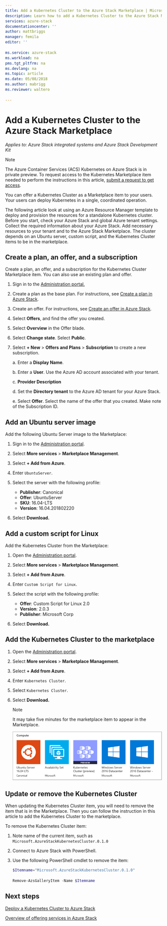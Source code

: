 ```yaml
---
title: Add a Kubernetes Cluster to the Azure Stack Marketplace | Microsoft Docs
description: Learn how to add a Kubernetes Cluster to the Azure Stack Marketplace.
services: azure-stack
documentationcenter: ''
author: mattbriggs
manager: femila
editor: ''

ms.service: azure-stack
ms.workload: na
pms.tgt_pltfrm: na
ms.devlang: na
ms.topic: article
ms.date: 05/08/2018
ms.author: mabrigg
ms.reviewer: waltero

---
```


# Add a Kubernetes Cluster to the Azure Stack Marketplace

*Applies to: Azure Stack integrated systems and Azure Stack Development Kit*

> [!note]  
> The Azure Container Services (ACS) Kubernetes on Azure Stack is in private preview. To request access to the Kubernetes Marketplace item needed to perform the instructions in this article, [submit a request to get access](https://aka.ms/azsk8).

You can offer a Kubernetes Cluster as a Marketplace item to your users. Your users can deploy Kubernetes in a single, coordinated operation.

The following article look at using an Azure Resource Manager template to deploy and provision the resources for a standalone Kubernetes cluster. Before you start, check your Azure Stack and global Azure tenant settings. Collect the required information about your Azure Stack. Add necessary resources to your tenant and to the Azure Stack Marketplace. The cluster depends on an Ubuntu server, custom script, and the Kubernetes Cluster items to be in the marketplace.

## Create a plan, an offer, and a subscription

Create a plan, an offer, and a subscription for the Kubernetes Cluster Marketplace item. You can also use an existing plan and offer.

1. Sign in to the [Administration portal.](https://adminportal.local.azurestack.external)

2. Create a plan as the base plan. For instructions, see [Create a plan in Azure Stack](azure-stack-create-plan.md).

3. Create an offer. For instructions, see [Create an offer in Azure Stack](azure-stack-create-offer.md).

4. Select **Offers**, and find the offer you created.

5. Select **Overview** in the Offer blade.

6. Select **Change state**. Select **Public**.

7. Select **+ New** > **Offers and Plans** > **Subscription** to create a new subscription.

    a. Enter a **Display Name**.

    b. Enter a **User**. Use the Azure AD account associated with your tenant.

    c. **Provider Description**

    d. Set the **Directory tenant** to the Azure AD tenant for your Azure Stack. 

    e. Select **Offer**. Select the name of the offer that you created. Make note of the Subscription ID.

## Add an Ubuntu server image

Add the following Ubuntu Server image to the Marketplace:

1. Sign in to the [Administration portal](https://adminportal.local.azurestack.external).

2. Select **More services** > **Marketplace Management**.

3. Select **+ Add from Azure**.

4. Enter `UbuntuServer`.

5. Select the server with the following profile:
    - **Publisher**: Canonical
    - **Offer**: UbuntuServer
    - **SKU**: 16.04-LTS
    - **Version**: 16.04.201802220

6. Select **Download.**

## Add a custom script for Linux

Add the Kubernetes Cluster from the Marketplace:

1. Open the [Administration portal](https://adminportal.local.azurestack.external).

2. Select **More services** > **Marketplace Management**.

3. Select **+ Add from Azure**.

4. Enter `Custom Script for Linux`.

5. Select the script with the following profile:
    - **Offer**: Custom Script for Linux 2.0
    - **Version**: 2.0.3
    - **Publisher**: Microsoft Corp

6. Select **Download.**


## Add the Kubernetes Cluster to the marketplace

1. Open the [Administration portal](https://adminportal.local.azurestack.external).

2. Select **More services** > **Marketplace Management**.

3. Select **+ Add from Azure**.

4. Enter `Kubernetes Cluster`.

5. Select `Kubernetes Cluster`.

6. Select **Download.**

    > [!note]  
    > It may take five minutes for the marketplace item to appear in the Marketplace.

    ![Kubernetes Cluster](user\media\azure-stack-solution-template-kubernetes-deploy\marketplaceitem.png)

## Update or remove the Kubernetes Cluster 

When updating the Kubernetes Cluster item, you will need to remove the item that is in the Marketplace. Then you can follow the instruction in this article to add the Kubernetes Cluster to the marketplace.

To remove the Kubernetes Cluster item:

1. Note name of the current item, such as `Microsoft.AzureStackKubernetesCluster.0.1.0`

2. Connect to Azure Stack with PowerShell.

3. Use the following PowerShell cmdlet to remove the item:

    ```PowerShell  
    $Itemname="Microsoft.AzureStackKubernetesCluster.0.1.0"

    Remove-AzsGalleryItem -Name $Itemname
    ```

## Next steps

[Deploy a Kubernetes Cluster to Azure Stack](/user/azure-stack-solution-template-kubernetes-deploy.md)

[Overview of offering services in Azure Stack](azure-stack-offer-services-overview.md)